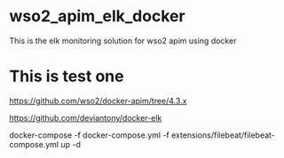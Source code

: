 # wso2_apim_elk_docker
This is the elk monitoring solution for wso2 apim using docker


# This is test one


https://github.com/wso2/docker-apim/tree/4.3.x


https://github.com/deviantony/docker-elk


docker-compose -f docker-compose.yml -f extensions/filebeat/filebeat-compose.yml up -d